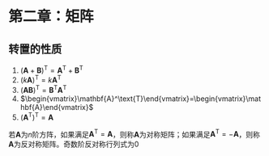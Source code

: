 # 第二章：矩阵

## 转置的性质

1. $(\mathbf{A}+\mathbf{B})^{\text{T}} = \mathbf{A}^\text{T}+\mathbf{B}^\text{T}$
2. $(k\mathbf{A})^\text{T} = k\mathbf{A}^\text{T}$
3. $(\mathbf{A}\mathbf{B})^{\text{T}}=\mathbf{B}^\text{T}\mathbf{A}^\text{T}$
4.  $\begin{vmatrix}\mathbf{A}^\text{T}\end{vmatrix}=\begin{vmatrix}\mathbf{A}\end{vmatrix}$
5. $(\mathbf{A}^\text{T})^\text{T} = \mathbf{A}$

若$\mathbf{A}$为$n$阶方阵，如果满足$\mathbf{A}^\text{T}=\mathbf{A}$，则称$\mathbf{A}$为对称矩阵；如果满足$\mathbf{A}^\text{T}=-\mathbf{A}$，则称$\mathbf{A}$为反对称矩阵。奇数阶反对称行列式为0

